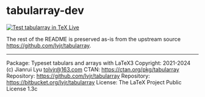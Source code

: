 # tabularray-dev

[![Test tabularray in TeX Live](https://github.com/muzimuzhi/tabularray-dev/actions/workflows/texlive.yml/badge.svg)](https://github.com/muzimuzhi/tabularray-dev/actions/workflows/texlive.yml)

The rest of the README is preserved as-is from the upstream source https://github.com/lvjr/tabularray.

------

Package: Typeset tabulars and arrays with LaTeX3
Copyright: 2021-2024 (c) Jianrui Lyu <tolvjr@163.com>
CTAN: https://ctan.org/pkg/tabularray
Repository: https://github.com/lvjr/tabularray
Repository: https://bitbucket.org/lvjr/tabularray
License: The LaTeX Project Public License 1.3c
